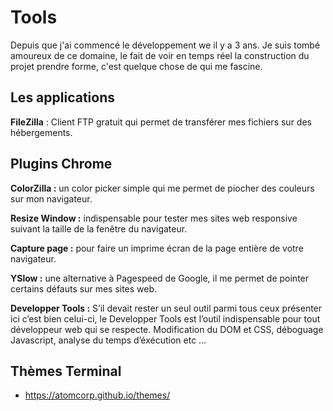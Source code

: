 # Tools

Depuis que j'ai commencé le développement we il y a 3 ans. Je suis tombé amoureux de ce domaine, le fait de voir en temps réel la construction du projet prendre forme, c'est quelque chose de qui me fascine.

## Les applications

**FileZilla** : Client FTP gratuit qui permet de transférer mes fichiers sur des hébergements.

## Plugins Chrome

**ColorZilla :** un color picker simple qui me permet de piocher des couleurs sur mon navigateur.

**Resize Window :** indispensable pour tester mes sites web responsive suivant la taille de la fenêtre du navigateur.

**Capture page :** pour faire un imprime écran de la page entière de votre navigateur.

**YSlow :** une alternative à Pagespeed de Google, il me permet de pointer certains défauts sur mes sites web.

**Developper Tools :** S’il devait rester un seul outil parmi tous ceux présenter ici c’est bien celui-ci, le Developper Tools est l’outil indispensable pour tout développeur web qui se respecte. Modification du DOM et CSS, déboguage Javascript, analyse du temps d’éxécution etc …

## Thèmes Terminal
- https://atomcorp.github.io/themes/
